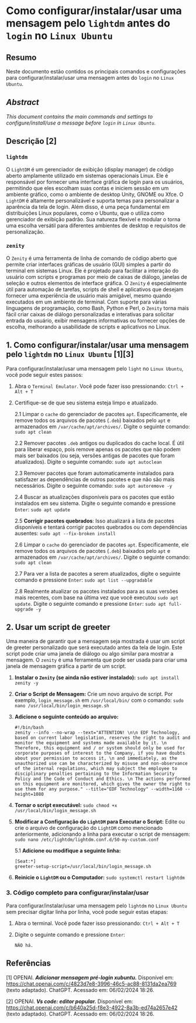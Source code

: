 # Como configurar/instalar/usar uma mensagem pelo `lightdm` antes do `login` no `Linux Ubuntu`

## Resumo

Neste documento estão contidos os principais comandos e configurações para configurar/instalar/usar uma mensagem antes do `login` no `Linux Ubuntu`.

## _Abstract_

_This document contains the main commands and settings to configure/install/use a message before `login` in `Linux Ubuntu`._


## Descrição [2]

### `lightdm`

O `LightDM` é um gerenciador de exibição (display manager) de código aberto amplamente utilizado em sistemas operacionais Linux. Ele é responsável por fornecer uma interface gráfica de login para os usuários, permitindo que eles escolham suas contas e iniciem sessão em um ambiente gráfico, como o ambiente de desktop Unity, GNOME ou Xfce. O `LightDM` é altamente personalizável e suporta temas para personalizar a aparência da tela de login. Além disso, é uma peça fundamental em distribuições Linux populares, como o Ubuntu, que o utiliza como gerenciador de exibição padrão. Sua natureza flexível e modular o torna uma escolha versátil para diferentes ambientes de desktop e requisitos de personalização.

### `zenity`

O `Zenity` é uma ferramenta de linha de comando de código aberto que permite criar interfaces gráficas de usuário (GUI) simples a partir do terminal em sistemas Linux. Ele é projetado para facilitar a interação do usuário com scripts e programas por meio de caixas de diálogo, janelas de seleção e outros elementos de interface gráfica. O `Zenity` é especialmente útil para automação de tarefas, scripts de shell e aplicativos que desejam fornecer uma experiência de usuário mais amigável, mesmo quando executados em um ambiente de terminal. Com suporte para várias linguagens de programação, como Bash, Python e Perl, o `Zenity` torna mais fácil criar caixas de diálogo personalizadas e interativas para solicitar entrada do usuário, exibir mensagens informativas ou fornecer opções de escolha, melhorando a usabilidade de scripts e aplicativos no Linux.


## 1. Como configurar/instalar/usar uma mensagem pelo `lightdm` no `Linux Ubuntu` [1][3]

Para configurar/instalar/usar uma mensagem pelo `light` no `Linux Ubuntu`, você pode seguir estes passos:

1. Abra o `Terminal Emulator`. Você pode fazer isso pressionando: `Ctrl + Alt + T`    

2. Certifique-se de que seu sistema esteja limpo e atualizado.

    2.1 Limpar o `cache` do gerenciador de pacotes `apt`. Especificamente, ele remove todos os arquivos de pacotes (`.deb`) baixados pelo `apt` e armazenados em `/var/cache/apt/archives/`. Digite o seguinte comando: `sudo apt clean` 
    
    2.2 Remover pacotes `.deb` antigos ou duplicados do cache local. É útil para liberar espaço, pois remove apenas os pacotes que não podem mais ser baixados (ou seja, versões antigas de pacotes que foram atualizados). Digite o seguinte comando: `sudo apt autoclean`

    2.3 Remover pacotes que foram automaticamente instalados para satisfazer as dependências de outros pacotes e que não são mais necessários. Digite o seguinte comando: `sudo apt autoremove -y`

    2.4 Buscar as atualizações disponíveis para os pacotes que estão instalados em seu sistema. Digite o seguinte comando e pressione `Enter`: `sudo apt update`

    2.5 **Corrigir pacotes quebrados**: Isso atualizará a lista de pacotes disponíveis e tentará corrigir pacotes quebrados ou com dependências ausentes: `sudo apt --fix-broken install`

    2.6 Limpar o `cache` do gerenciador de pacotes `apt`. Especificamente, ele remove todos os arquivos de pacotes (`.deb`) baixados pelo `apt` e armazenados em `/var/cache/apt/archives/`. Digite o seguinte comando: `sudo apt clean` 
    
    2.7 Para ver a lista de pacotes a serem atualizados, digite o seguinte comando e pressione `Enter`:  `sudo apt list --upgradable`

    2.8 Realmente atualizar os pacotes instalados para as suas versões mais recentes, com base na última vez que você executou `sudo apt update`. Digite o seguinte comando e pressione `Enter`: `sudo apt full-upgrade -y`
 

## 2. Usar um script de greeter

Uma maneira de garantir que a mensagem seja mostrada é usar um script de greeter personalizado que será executado antes da tela de login. Este script pode criar uma janela de diálogo ou algo similar para mostrar a mensagem. O `zenity` é uma ferramenta que pode ser usada para criar uma janela de mensagem gráfica a partir de um script.

1. **Instalar o `Zenity` (se ainda não estiver instalado):** `sudo apt install zenity -y`

2. **Criar o Script de Mensagem:** Crie um novo arquivo de script. Por exemplo, `login_message.sh` em `/usr/local/bin/` com o comando: `sudo nano /usr/local/bin/login_message.sh`

3. **Adicione o seguinte conteúdo ao arquivo:**

    ```
    #!/bin/bash
    zenity --info --no-wrap --text="ATTENTION! \n\n EDF Technology, based on current labor legislation, reserves the right to audit and monitor the equipment and systems made available by it. \n Therefore, this equipment and / or system should only be used for corporate purposes of interest to the Company, if you have doubts about your permission to access it, \n and immediately, as the unauthorized use can be characterized by misuse and non-observance of the internal regulations, which may subject the employee to disciplinary penalties pertaining to the Information Security Policy and the Code of Conduct and Ethics. \n The actions performed on this equipment are monitored, which gives the owner the right to use them for any purpose." --title="EDF Technology" --width=1160 --height=1080
    ```

4. **Tornar o script executável:** `sudo chmod +x /usr/local/bin/login_message.sh`

5. **Modificar a Configuração do `LightDM` para Executar o Script:** Edite ou crie o arquivo de configuração do `LightDM` como mencionado anteriormente, adicionando a linha para executar o script de mensagem: `sudo nano /etc/lightdm/lightdm.conf.d/50-my-custom.conf`

    5.1 **Adicione ou modifique a seguinte linha:** 

    ```
    [Seat:*]
    greeter-setup-script=/usr/local/bin/login_message.sh
    ```

6. **Reinicie o `LightDM` ou o Computador:** `sudo systemctl restart lightdm`


### 3. Código completo para configurar/instalar/usar

Para configurar/instalar/usar uma mensagem pelo `lightdm` no `Linux Ubuntu` sem precisar digitar linha por linha, você pode seguir estas etapas:

1. Abra o terminal. Você pode fazer isso pressionando: `Ctrl + Alt + T`

2. Digite o seguinte comando e pressione `Enter`:

    ```
    NÂO há.
    ```


## Referências

[1] OPENAI. ***Adicionar mensagem pré-login xubuntu.*** Disponível em: <https://chat.openai.com/c/4823d7e8-3996-46c5-ac88-8131da2ea769> (texto adaptado). ChatGPT. Acessado em: 06/02/2024 18:26.

[2] OPENAI. ***Vs code: editor popular.*** Disponível em: <https://chat.openai.com/c/b640a25d-f8e3-4922-8a3b-ed74a2657e42> (texto adaptado). ChatGPT. Acessado em: 06/02/2024 18:26.

